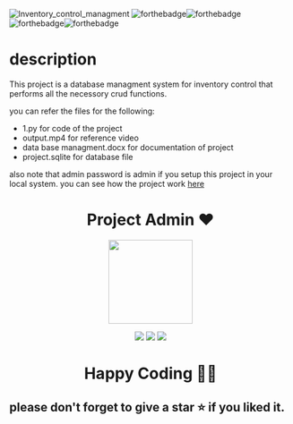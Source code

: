 ![Inventory_control_managment](https://socialify.git.ci/honeybhardwaj/Inventory_control_managment/image?description=1&forks=1&issues=1&language=1&owner=1&pulls=1&stargazers=1&theme=Light)
![forthebadge](https://forthebadge.com/images/badges/built-with-love.svg)![forthebadge](https://forthebadge.com/images/badges/built-with-swag.svg)![forthebadge](https://forthebadge.com/images/badges/made-with-python.svg)![forthebadge](https://forthebadge.com/images/badges/open-source.svg)

# description
This project is a database managment system for inventory control that performs all the necessory crud functions.

you can refer the files for the following:

- 1.py for code of the project
- output.mp4 for reference video
- data base managment.docx  for documentation of project
- project.sqlite for database file

also note that  admin password is admin if you setup this project in your local system.
you can see how the project work [here](https://user-images.githubusercontent.com/51120790/118055075-0df3f680-b3a5-11eb-8260-4353ca548ad2.mp4)



<h1 align=center> Project Admin ❤️ </h1>
<p align="center">
  <a href="https://github.com/honeybhardwaj"><img src="https://user-images.githubusercontent.com/51120790/112728813-11dfcc80-8f4f-11eb-8398-5864bd390546.png" width=150px height=150px /></a> 
    
<p align="center">
  <img src="https://img.shields.io/badge/honeybhardwaj%20-%230077B5.svg?&style=for-the-badge&logo=linkedin&logoColor=white"/>  <img src="https://img.shields.io/badge/honeybhardwaj%20-%231DA1F2.svg?&style=for-the-badge&logo=github&logoColor=black"/> <img src="https://img.shields.io/badge/honney_bhardwaj%20-%23E4405F.svg?&style=for-the-badge&logo=Instagram&logoColor=white"/>                                                                                      

<h1 align=center>Happy Coding 👨‍💻 </h1>

## please don't forget to give a star ⭐ if you liked it.
